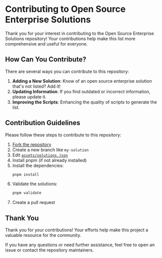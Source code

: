 # Contributing to Open Source Enterprise Solutions

Thank you for your interest in contributing to the Open Source Enterprise Solutions repository!
Your contributions help make this list more comprehensive and useful for everyone.

## How Can You Contribute?

There are several ways you can contribute to this repository:

1. **Adding a New Solution**: Know of an open source enterprise solution that's not listed? Add it!
2. **Updating Information**: If you find outdated or incorrect information, please update it.
3. **Improving the Scripts**: Enhancing the quality of scripts to generate the list.

## Contribution Guidelines

Please follow these steps to contribute to this repository:

1. [Fork the repository](https://github.com/SebaOfficial/enterprise-solutions/fork)
2. Create a new branch like `my-solution`
3. Edit [`assets/solutions.json`](/assets/solutions.json)
4. Install pnpm (if not already installed)
5. Install the dependencies:
   ```bash
   pnpm install
   ```
6. Validate the solutions:
   ```bash
   pnpm validate
   ```
7. Create a pull request

## Thank You

Thank you for your contributions! Your efforts help make this project a valuable resource for the community.

If you have any questions or need further assistance, feel free to open an issue or contact the repository maintainers.

